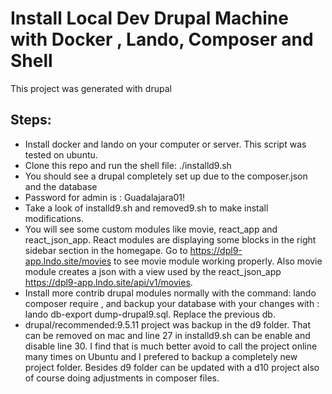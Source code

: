 # Install Local Dev Drupal Machine with Docker , Lando, Composer and Shell
This project was generated with drupal 

## Steps:
- Install docker and lando on your computer or server. This script was tested on ubuntu.
- Clone this repo and run the shell file: ./installd9.sh
- You should see a drupal completely set up due to the composer.json and the database
- Password for admin is : Guadalajara01! 
- Take a look of installd9.sh and removed9.sh to make install modifications.
- You will see some custom modules like movie, react_app and react_json_app. React modules are displaying some blocks in the right sidebar section in the homegape. Go to https://dpl9-app.lndo.site/movies to see movie module working properly. Also movie module creates a json with a view used by the react_json_app https://dpl9-app.lndo.site/api/v1/movies. 
- Install more contrib drupal modules normally with the command: lando composer require <module>, and backup your database with your changes with : lando db-export dump-drupal9.sql. Replace the previous db.
- drupal/recommended:9.5.11 project was backup in the d9 folder. That can be removed on mac and line 27 in installd9.sh can be enable and disable line 30. I find that is much better avoid to call the project online many times on Ubuntu and I prefered to backup a completely new project folder. Besides d9 folder can be updated with a d10 project also of course doing adjustments in composer files.